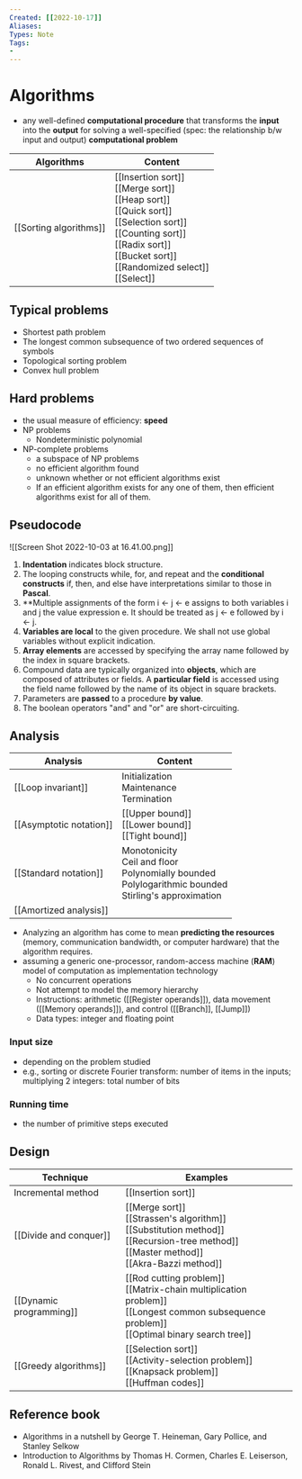 ```yaml
---
Created: [[2022-10-17]]
Aliases: 
Types: Note
Tags: 
- 
---
```

# Algorithms
- any well-defined **computational procedure** that transforms the **input** into the **output** for solving a well-specified (spec: the relationship b/w input and output) **computational problem**

| Algorithms             | Content                                                                                                                                                                                        |
| ---------------------- | ---------------------------------------------------------------------------------------------------------------------------------------------------------------------------------------------- |
| [[Sorting algorithms]] | [[Insertion sort]]<br>[[Merge sort]]<br>[[Heap sort]]<br>[[Quick sort]]<br>[[Selection sort]]<br>[[Counting sort]]<br>[[Radix sort]]<br>[[Bucket sort]]<br>[[Randomized select]]<br>[[Select]] |

## Typical problems
- Shortest path problem
- The longest common subsequence of two ordered sequences of symbols
- Topological sorting problem
- Convex hull problem

## Hard problems
- the usual measure of efficiency: **speed**
- NP problems
	- Nondeterministic polynomial
- NP-complete problems
	- a subspace of NP problems
	- no efficient algorithm found
	- unknown whether or not efficient algorithms exist
	- If an efficient algorithm exists for any one of them, then efficient algorithms exist for all of them. 

## Pseudocode
![[Screen Shot 2022-10-03 at 16.41.00.png]]
1. **Indentation** indicates block structure. 
2. The looping constructs while, for, and repeat and the **conditional constructs** if, then, and else have interpretations similar to those in **Pascal**. 
3. **Multiple assignments of the form i ← j ← e assigns to both variables i and j the value expression e. It should be treated as j ← e followed by i ← j. 
4. **Variables are local** to the given procedure. We shall not use global variables without explicit indication. 
5. **Array elements** are accessed by specifying the array name followed by the index in square brackets. 
6. Compound data are typically organized into **objects**, which are composed of attributes or fields. A **particular field** is accessed using the field name followed by the name of its object in square brackets. 
7. Parameters are **passed** to a procedure **by value**. 
8. The boolean operators "and" and "or" are short-circuiting. 

## Analysis
| Analysis                | Content                                                                                                       |
| ----------------------- | ------------------------------------------------------------------------------------------------------------- |
| [[Loop invariant]]      | Initialization<br>Maintenance<br>Termination                                                                  |
| [[Asymptotic notation]] | [[Upper bound]]<br>[[Lower bound]]<br>[[Tight bound]]                                                         |
| [[Standard notation]]   | Monotonicity<br>Ceil and floor<br>Polynomially bounded<br>Polylogarithmic bounded<br>Stirling's approximation |
| [[Amortized analysis]]  |                                                                                                               |

- Analyzing an algorithm has come to mean **predicting the resources** (memory, communication bandwidth, or computer hardware) that the algorithm requires. 
- assuming a generic one-processor, random-access machine (**RAM**) model of computation as implementation technology
	- No concurrent operations
	- Not attempt to model the memory hierarchy
	- Instructions: arithmetic ([[Register operands]]), data movement ([[Memory operands]]), and control ([[Branch]], [[Jump]])
	- Data types: integer and floating point
### Input size
- depending on the problem studied
- e.g., sorting or discrete Fourier transform: number of items in the inputs; multiplying 2 integers: total number of bits
### Running time
- the number of primitive steps executed

## Design
| Technique               | Examples                                                                                                                                         |
| ----------------------- | ------------------------------------------------------------------------------------------------------------------------------------------------ |
| Incremental method      | [[Insertion sort]]                                                                                                                               |
| [[Divide and conquer]]  | [[Merge sort]]<br>[[Strassen's algorithm]]<br>[[Substitution method]]<br>[[Recursion-tree method]]<br>[[Master method]]<br>[[Akra-Bazzi method]] |
| [[Dynamic programming]] | [[Rod cutting problem]]<br>[[Matrix-chain multiplication problem]]<br>[[Longest common subsequence problem]]<br>[[Optimal binary search tree]]   |
| [[Greedy algorithms]]   | [[Selection sort]]<br>[[Activity-selection problem]]<br>[[Knapsack problem]]<br>[[Huffman codes]]                                                |

## Reference book
- Algorithms in a nutshell by George T. Heineman, Gary Pollice, and Stanley Selkow
- Introduction to Algorithms by Thomas H. Cormen, Charles E. Leiserson, Ronald L. Rivest, and Clifford Stein
